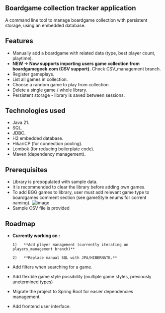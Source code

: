 ## Boardgame collection tracker application

A command line tool to manage boardgame collection with persistent storage, using an embedded database.

## Features

* Manually add a boardgame with related data (type, best player count, playtime).
* **NEW -> Now supports importing users game collection from boardgamegeek.com (CSV support).** Check CSV_management branch. 
* Register gameplays.
* List all games in collection.
* Choose a random game to play from collection.
* Delete a single game / whole library.
* Persistent storage - library is saved between sessions.

## Technologies used

* Java 21.
* SQL.
* JDBC.
* H2 embedded database.
* HikariCP (for connection pooling).
* Lombok (for reducing boilerplate code).
* Maven (dependency management).

## Prerequisites

* Library is prepopulated with sample data.
* It is recommended to clear the library before adding own games.
* To add BGG games to library, user must add relevant game type to boardgames comment section (see gameStyle enums for corrent naming).
  ![image](https://github.com/user-attachments/assets/92ec0a4d-dc3f-4a88-8626-1f9e30fcd92f)
* Sample CSV file is provided

## Roadmap

* **Currently working on :**
  
      1)   **Add player management (currently iterating on players_management branch)**
  
      2)   **Replace manual SQL with JPA/HIBERNATE.**
* Add filters when searching for a game.
* Add flexible game style possibility (multiple game styles, previously unetermined types)
* Migrate the project to Spring Boot for easier  dependencies management.
* Add frontend user interface.
